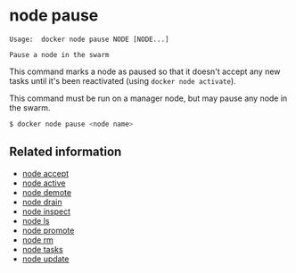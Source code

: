 <!--[metadata]>
+++
title = "node pause"
description = "The node pause command description and usage"
keywords = ["node, pause"]
[menu.main]
parent = "smn_cli"
+++
<![end-metadata]-->

# node pause

    Usage:  docker node pause NODE [NODE...]

    Pause a node in the swarm

This command marks a node as paused so that it doesn't accept any new
tasks until it's been reactivated (using `docker node activate`).

This command must be run on a manager node, but may pause any node in
the swarm.

```bash
$ docker node pause <node name>
```

## Related information

* [node accept](node_accept.md)
* [node active](node_activate.md)
* [node demote](node_demote.md)
* [node drain](node_drain.md)
* [node inspect](node_inspect.md)
* [node ls](node_ls.md)
* [node promote](node_promote.md)
* [node rm](node_rm.md)
* [node tasks](node_tasks.md)
* [node update](node_update.md)
